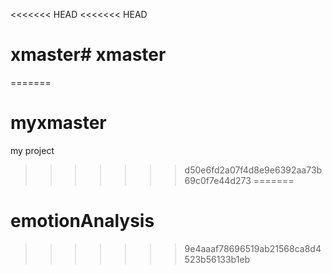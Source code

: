 <<<<<<< HEAD
<<<<<<< HEAD
# xmaster# xmaster
=======
# myxmaster
my project
>>>>>>> d50e6fd2a07f4d8e9e6392aa73b69c0f7e44d273
=======
# emotionAnalysis
>>>>>>> 9e4aaaf78696519ab21568ca8d4523b56133b1eb
